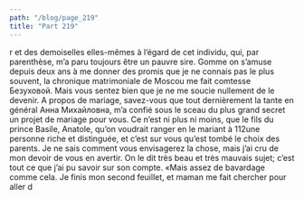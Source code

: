 ```yaml
---
path: "/blog/page_219"
title: "Part 219"
---
```


r et des demoiselles elles-mêmes à l’égard de cet individu, qui, par parenthèse, m’a paru toujours être un pauvre sire. Gomme on s’amuse depuis deux ans à me donner des promis que je ne connais pas le plus souvent, la chronique matrimoniale de Moscou me fait comtesse Безуховой. Mais vous sentez bien que je ne me soucie nullement de le devenir. A propos de mariage, savez-vous que tout dernièrement la tante en général Анна Михайловна, m’a confié sous le sceau du plus grand secret un projet de mariage pour vous. Ce n’est ni plus ni moins, que le fils du prince Basile, Anatole, qu’on voudrait ranger en le mariant à 112une personne riche et distinguée, et c’est sur vous qu’est tombé le choix des parents. Je ne sais comment vous envisagerez la chose, mais j’ai cru de mon devoir de vous en avertir. On le dit très beau et très mauvais sujet; c’est tout ce que j’ai pu savoir sur son compte.
«Mais assez de bavardage comme cela. Je finis mon second feuillet, et maman me fait chercher pour aller d

